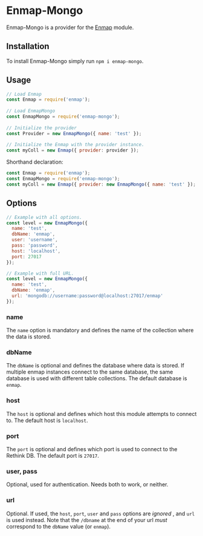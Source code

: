 # Enmap-Mongo

Enmap-Mongo is a provider for the [Enmap](https://www.npmjs.com/package/enmap) module. 

## Installation

To install Enmap-Mongo simply run `npm i enmap-mongo`.

## Usage

```js
// Load Enmap
const Enmap = require('enmap');
 
// Load EnmapMongo
const EnmapMongo = require('enmap-mongo');
 
// Initialize the provider
const Provider = new EnmapMongo({ name: 'test' });
 
// Initialize the Enmap with the provider instance.
const myColl = new Enmap({ provider: provider });
```

Shorthand declaration: 

```js
const Enmap = require('enmap');
const EnmapMongo = require('enmap-mongo');
const myColl = new Enmap({ provider: new EnmapMongo({ name: 'test' }); });
```

## Options

```js
// Example with all options.
const level = new EnmapMongo({ 
  name: 'test',
  dbName: 'enmap',
  user: 'username',
  pass: 'password',
  host: 'localhost',
  port: 27017
});
```

```js
// Example with full URL.
const level = new EnmapMongo({ 
  name: 'test',
  dbName: 'enmap',
  url: 'mongodb://username:password@localhost:27017/enmap'
});
```

### name

The `name` option is mandatory and defines the name of the collection where the data is stored. 

### dbName

The `dbName` is optional and defines the database where data is stored. If multiple enmap instances connect to the same database, the same database is used with different table collections. The default database is `enmap`.

### host

The `host` is optional and defines which host this module attempts to connect to. The default host is `localhost`.

### port

The `port` is optional and defines which port is used to connect to the Rethink DB. The default port is `27017`.

### user, pass

Optional, used for authentication. Needs both to work, or neither. 

### url

Optional. If used, the `host`, `port`, `user` and `pass` options are *ignored* , and `url` is used instead. Note that the `/dbname` at the end of your url *must* correspond to the `dbName` value (or `enmap`).